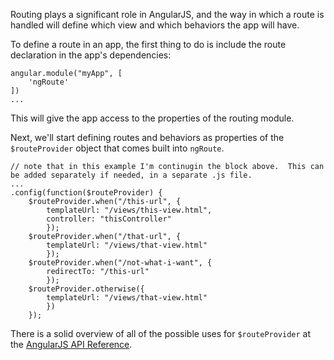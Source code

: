 Routing plays a significant role in AngularJS, and the way in which a route is handled will define which view and which behaviors the app will have.

To define a route in an app, the first thing to do is include the route declaration in the app's dependencies:

    angular.module("myApp", [
        'ngRoute'
    ])
    ...

This will give the app access to the properties of the routing module.

Next, we'll start defining routes and behaviors as properties of the `$routeProvider` object that comes built into `ngRoute`.

    // note that in this example I'm continugin the block above.  This can be added separately if needed, in a separate .js file.
    ...
    .config(function($routeProvider) {
        $routeProvider.when("/this-url", {
            templateUrl: "/views/this-view.html",
            controller: "thisController"
            });
        $routeProvider.when("/that-url", {
            templateUrl: "/views/that-view.html"
            });
        $routeProvider.when("/not-what-i-want", {
            redirectTo: "/this-url"
            });
        $routeProvider.otherwise({
            templateUrl: "/views/that-view.html"
            })
        });

There is a solid overview of all of the possible uses for `$routeProvider` at the [AngularJS API Reference](https://docs.angularjs.org/api/ngRoute/provider/$routeProvider).
